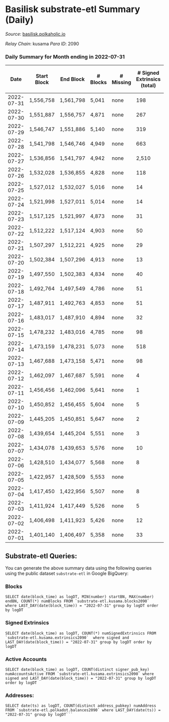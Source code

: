 # Basilisk substrate-etl Summary (Daily)

_Source_: [basilisk.polkaholic.io](https://basilisk.polkaholic.io)

*Relay Chain*: kusama
*Para ID*: 2090



### Daily Summary for Month ending in 2022-07-31


| Date | Start Block | End Block | # Blocks | # Missing | # Signed Extrinsics (total) | # Active Accounts | # Addresses with Balances | # Events | # Transfers | # XCM Transfers In | # XCM Transfers Out |
| ---- | ----------- | --------- | -------- | --------- | --------------------------- | ----------------- | ------------------------- | -------- | ----------- | ------------------ | ------------------- |
| 2022-07-31 | 1,556,758 | 1,561,798 | 5,041 | none  | 198 | 66 | 16,279 | 16,758 | 213 ($9,656.98) | 19 ($7,701.01) | 24 ($60,028,494,594) |
| 2022-07-30 | 1,551,887 | 1,556,757 | 4,871 | none  | 267 | 91 | 16,277 | 16,738 | 247 ($7,477.50) | 29 ($4,662.40) | 17 ($65,999,932,704) |
| 2022-07-29 | 1,546,747 | 1,551,886 | 5,140 | none  | 319 | 105 | 16,273 | 18,463 | 421 ($15,841.26) | 47 ($11,820.73) | 49 ($3,182,626,226,371) |
| 2022-07-28 | 1,541,798 | 1,546,746 | 4,949 | none  | 663 | 276 | 16,266 | 21,157 | 789 ($27,597.83) | 126 ($23,023.33) | 78 ($1,116,622,552,674) |
| 2022-07-27 | 1,536,856 | 1,541,797 | 4,942 | none  | 2,510 | 833 | 16,245 | 36,369 | 2,348 ($249,385) | 437 ($153,371) | 264 ($15,014,711,358,819) |
| 2022-07-26 | 1,532,028 | 1,536,855 | 4,828 | none  | 118 | 90 | 16,158 | 15,350 | 44 ($11,828.68) | 12 ($24,128.86) | 5 ($590,375,733,077) |
| 2022-07-25 | 1,527,012 | 1,532,027 | 5,016 | none  | 14 | 14 | 16,148 | 15,143 |   | 1 ($7.69) | 1 ($7.69) |
| 2022-07-24 | 1,521,998 | 1,527,011 | 5,014 | none  | 14 | 11 | 16,148 | 15,137 | 1  |   |   |
| 2022-07-23 | 1,517,125 | 1,521,997 | 4,873 | none  | 31 | 24 | 16,147 | 14,822 | 10  | 1 ($20.21) | 1 ($129,509,906,760) |
| 2022-07-22 | 1,512,222 | 1,517,124 | 4,903 | none  | 50 | 25 | 16,146 | 15,124 |   | 16 ($49.09) | 17 ($2,119,986,215) |
| 2022-07-21 | 1,507,297 | 1,512,221 | 4,925 | none  | 29 | 20 | 16,146 | 14,986 | 7  | 3 ($2.65) | 2 ($9,298,631,606) |
| 2022-07-20 | 1,502,384 | 1,507,296 | 4,913 | none  | 13 | 13 | 16,144 | 14,825 | 4  |   | 1 ($0.063) |
| 2022-07-19 | 1,497,550 | 1,502,383 | 4,834 | none  | 40 | 26 | 16,142 | 14,824 | 3  | 12 ($7.57) | 7 ($19,057,268,800) |
| 2022-07-18 | 1,492,764 | 1,497,549 | 4,786 | none  | 51 | 43 | 16,142 | 14,719 | 14  | 5 ($1.52) | 5 ($201,813,520) |
| 2022-07-17 | 1,487,911 | 1,492,763 | 4,853 | none  | 51 | 32 | 16,140 | 14,876 | 20  |   |   |
| 2022-07-16 | 1,483,017 | 1,487,910 | 4,894 | none  | 32 | 25 | 16,138 | 14,880 | 10  |   |   |
| 2022-07-15 | 1,478,232 | 1,483,016 | 4,785 | none  | 98 | 87 | 16,137 | 14,984 | 17  | 2 ($0.031) | 1 ($2,906,760) |
| 2022-07-14 | 1,473,159 | 1,478,231 | 5,073 | none  | 518 | 329 | 16,133 | 18,506 | 147  | 6 ($1.11) | 14 ($2,906,761) |
| 2022-07-13 | 1,467,688 | 1,473,158 | 5,471 | none  | 98 | 65 | 16,101 | 17,653 | 75  |   |   |
| 2022-07-12 | 1,462,097 | 1,467,687 | 5,591 | none  | 4 | 4 | 16,073 | 16,802 |   |   |   |
| 2022-07-11 | 1,456,456 | 1,462,096 | 5,641 | none  | 1 | 1 | 16,073 | 16,937 |   |   |   |
| 2022-07-10 | 1,450,852 | 1,456,455 | 5,604 | none  | 5 | 4 | 16,073 | 16,844 |   |   |   |
| 2022-07-09 | 1,445,205 | 1,450,851 | 5,647 | none  | 2 | 2 | 16,073 | 16,959 |   |   |   |
| 2022-07-08 | 1,439,654 | 1,445,204 | 5,551 | none  | 3 | 3 | 16,073 | 16,673 |   |   |   |
| 2022-07-07 | 1,434,078 | 1,439,653 | 5,576 | none  | 10 | 8 | 16,073 | 16,782 |   |   |   |
| 2022-07-06 | 1,428,510 | 1,434,077 | 5,568 | none  | 8 | 6 | 16,073 | 16,749 |   |   |   |
| 2022-07-05 | 1,422,957 | 1,428,509 | 5,553 | none  |  |  | 16,073 | 16,667 |   |   |   |
| 2022-07-04 | 1,417,450 | 1,422,956 | 5,507 | none  | 8 | 7 | 16,073 | 16,570 |   |   |   |
| 2022-07-03 | 1,411,924 | 1,417,449 | 5,526 | none  | 5 | 4 | 16,073 | 16,608 |   |   |   |
| 2022-07-02 | 1,406,498 | 1,411,923 | 5,426 | none  | 12 | 10 | 16,073 | 16,360 |   |   |   |
| 2022-07-01 | 1,401,140 | 1,406,497 | 5,358 | none  | 33 | 28 | 16,073 | 16,276 |   |   |   |

## Substrate-etl Queries:
You can generate the above summary data using the following queries using the public dataset `substrate-etl` in Google BigQuery:


### Blocks
```
SELECT date(block_time) as logDT, MIN(number) startBN, MAX(number) endBN, COUNT(*) numBlocks FROM `substrate-etl.kusama.blocks2090`  where LAST_DAY(date(block_time)) = "2022-07-31" group by logDT order by logDT
```


### Signed Extrinsics
```
SELECT date(block_time) as logDT, COUNT(*) numSignedExtrinsics FROM `substrate-etl.kusama.extrinsics2090`  where signed and LAST_DAY(date(block_time)) = "2022-07-31" group by logDT order by logDT
```


### Active Accounts
```
SELECT date(block_time) as logDT, COUNT(distinct signer_pub_key) numAccountsActive FROM `substrate-etl.kusama.extrinsics2090` where signed and LAST_DAY(date(block_time)) = "2022-07-31" group by logDT order by logDT
```


### Addresses:
```
SELECT date(ts) as logDT, COUNT(distinct address_pubkey) numAddress FROM `substrate-etl.polkadot.balances2090` where LAST_DAY(date(ts)) = "2022-07-31" group by logDT```

